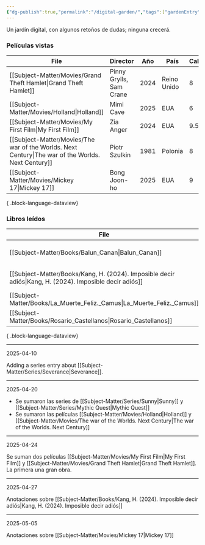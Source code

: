```yaml
---
{"dg-publish":true,"permalink":"/digital-garden/","tags":["gardenEntry"]}
---
```


Un jardín digital,
con algunos retoños de dudas; 
ninguna crecerá. 

### Películas vistas
| File                                                                                                  | Director                | Año  | País        | Calificación |
| ----------------------------------------------------------------------------------------------------- | ----------------------- | ---- | ----------- | ------------ |
| [[Subject-Matter/Movies/Grand Theft Hamlet\|Grand Theft Hamlet]]                                   | Pinny Grylls, Sam Crane | 2024 | Reino Unido | 8            |
| [[Subject-Matter/Movies/Holland\|Holland]]                                                         | Mimi Cave               | 2025 | EUA         | 6            |
| [[Subject-Matter/Movies/My First Film\|My First Film]]                                             | Zia Anger               | 2024 | EUA         | 9.5          |
| [[Subject-Matter/Movies/The war of the Worlds. Next Century\|The war of the Worlds. Next Century]] | Piotr Szulkin           | 1981 | Polonia     | 8            |
| [[Subject-Matter/Movies/Mickey 17\|Mickey 17]]                                                     | Bong Joon-ho            | 2025 | EUA         | 9            |

{ .block-language-dataview}

### Libros leídos

| File                                                                                                       | Autor               | Editorial                  | Año  |
| ---------------------------------------------------------------------------------------------------------- | ------------------- | -------------------------- | ---- |
| [[Subject-Matter/Books/Balun_Canan\|Balun_Canan]]                                                       | Rosario Castellanos | Fondo de Cultura Económica | 2010 |
| [[Subject-Matter/Books/Kang, H. (2024). Imposible decir adiós\|Kang, H. (2024). Imposible decir adiós]] | Hang Kang           | Pinguin Random House       | 2024 |
| [[Subject-Matter/Books/La_Muerte_Feliz._Camus\|La_Muerte_Feliz._Camus]]                                 | Albert Camus        | Orhi                       | 2015 |
| [[Subject-Matter/Books/Rosario_Castellanos\|Rosario_Castellanos]]                                       | \-                  | \-                         | \-   |

{ .block-language-dataview}

---
2025-04-10

Adding a series entry about [[Subject-Matter/Series/Severance\|Severance]].

---
2025-04-20

- Se sumaron las series de [[Subject-Matter/Series/Sunny\|Sunny]] y [[Subject-Matter/Series/Mythic Quest\|Mythic Quest]]
- Se sumaron las películas [[Subject-Matter/Movies/Holland\|Holland]] y [[Subject-Matter/Movies/The war of the Worlds. Next Century\|The war of the Worlds. Next Century]]
---
2025-04-24

Se suman dos películas [[Subject-Matter/Movies/My First Film\|My First Film]] y [[Subject-Matter/Movies/Grand Theft Hamlet\|Grand Theft Hamlet]]. La primera una gran obra. 

---
2025-04-27

Anotaciones sobre [[Subject-Matter/Books/Kang, H. (2024). Imposible decir adiós\|Kang, H. (2024). Imposible decir adiós]]

---
2025-05-05

Anotaciones sobre [[Subject-Matter/Movies/Mickey 17\|Mickey 17]]











